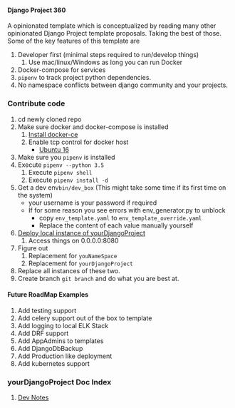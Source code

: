 #### Django Project 360
A opinionated template which is conceptualized by reading many other opinionated Django Project template
proposals. Taking the best of those.
Some of the key features of this template are  
1. Developer first (minimal steps required to run/develop things)
    1. Use mac/linux/Windows as long you can run Docker
1. Docker-compose for services
1. `pipenv` to track project python dependencies. 
1. No namespace conflicts between django community and your projects.     

### Contribute code
 1. cd newly cloned repo
 1. Make sure docker and docker-compose is installed
    1. [Install docker-ce](https://docs.docker.com/engine/installation/linux/docker-ce/ubuntu/)
    1. Enable tcp control for docker host
       * [Ubuntu 16](https://success.docker.com/article/how-do-i-enable-the-remote-api-for-dockerd)    
 1. Make sure you `pipenv` is installed
 1. Execute `pipenv --python 3.5`
    1. Execute `pipenv shell`
    1. Execute `pipenv install -d`
 1. Get a dev env`bin/dev_box` (This might take some time if its first time on the system)
    * your username is your password if required
    * If for some reason you see errors with env_generator.py to unblock
        * copy `env_template.yaml` to `env_template_override.yaml`
        * Replace the content of each value manually yourself
 1. [Deploy local instance of yourDjangoProject](docs/dev.md#deploy-local-instance-of-yourDjangoProject)
    1. Access things on 0.0.0.0:8080
 1. Figure out 
    1. Replacement for `youNameSpace`
    1. Replacement for `yourDjangoProject`
 1. Replace all instances of these two.
 1. Create branch `git branch` and do what you are best at.

#### Future RoadMap Examples
 1. Add testing support
 1. Add celery support out of the box to template
 1. Add logging to local ELK Stack
 1. Add DRF support
 1. Add AppAdmins to templates
 1. Add DjangoDbBackup
 1. Add Production like deployment
 1. Add kubernetes support
 


### yourDjangoProject Doc Index
1. [Dev Notes](docs/dev.md)
